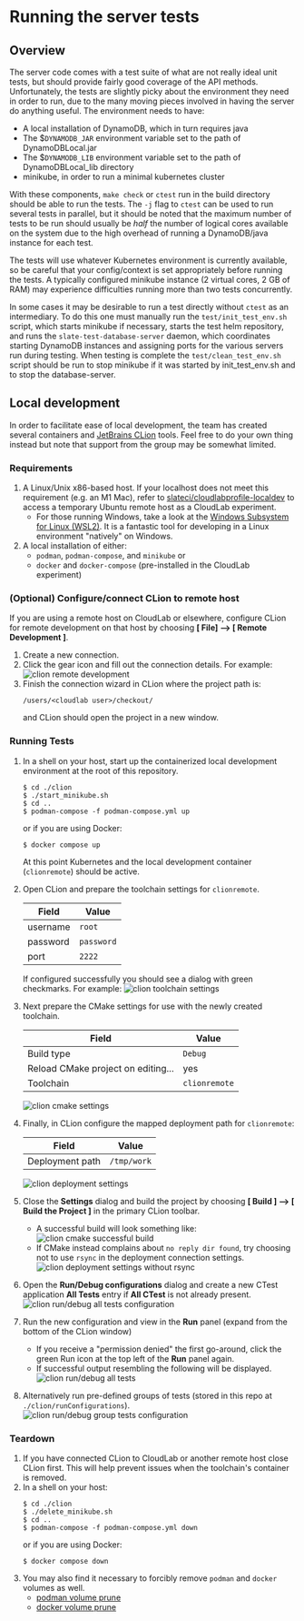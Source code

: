 # Running the server tests

## Overview

The server code comes with a test suite of what are not really ideal unit tests, but should provide fairly good coverage of the API methods. Unfortunately, the tests are slightly picky about the environment they need in order to run, due to the many moving pieces involved in having the server do anything useful. The environment needs to have:

- A local installation of DynamoDB, which in turn requires java
- The $`DYNAMODB_JAR` environment variable set to the path of DynamoDBLocal.jar
- The $`DYNAMODB_LIB` environment variable set to the path of DynamoDBLocal_lib directory
- minikube, in order to run a minimal kubernetes cluster

With these components, `make check` or `ctest` run in the build directory should be able to run the tests. The `-j` flag to `ctest` can be used to run several tests in parallel, but it should be noted that the maximum number of tests to be run should usually be _half_ the number of logical cores available on the system due to the high overhead of running a DynamoDB/java instance for each test.

The tests will use whatever Kubernetes environment is currently available, so be careful that your config/context is set appropriately before running the tests. A typically configured minikube instance (2 virtual cores, 2 GB of RAM) may experience difficulties running more than two tests concurrently.

In some cases it may be desirable to run a test directly without `ctest` as an intermediary. To do this one must manually run the `test/init_test_env.sh` script, which starts minikube if necessary, starts the test helm repository, and runs the `slate-test-database-server` daemon, which coordinates starting DynamoDB instances and assigning ports for the various servers run during testing. When testing is complete the `test/clean_test_env.sh` script should be run to stop minikube if it was started by init_test_env.sh and to stop the database-server.

## Local development

In order to facilitate ease of local development, the team has created several containers and [JetBrains CLion](https://www.jetbrains.com/clion/) tools. Feel free to do your own thing instead but note that support from the group may be somewhat limited.

### Requirements

1. A Linux/Unix x86-based host. If your localhost does not meet this requirement (e.g. an M1 Mac), refer to [slateci/cloudlabprofile-localdev](https://github.com/slateci/cloudlabprofile-localdev) to access a temporary Ubuntu remote host as a CloudLab experiment.
   * For those running Windows, take a look at the [Windows Subsystem for Linux (WSL2)](https://learn.microsoft.com/en-us/windows/wsl/install). It is a fantastic tool for developing in a Linux environment "natively" on Windows.
2. A local installation of either:
    * `podman`, `podman-compose`, and `minikube` or
    * `docker` and `docker-compose` (pre-installed in the CloudLab experiment)

### (Optional) Configure/connect CLion to remote host

If you are using a remote host on CloudLab or elsewhere, configure CLion for remote development on that host by choosing **[ File] --> [ Remote Development ]**.

1. Create a new connection.
2. Click the gear icon and fill out the connection details. For example:
   ![clion remote development](./images/clion_cloudlab_sshconfig.png)
3. Finish the connection wizard in CLion where the project path is:
   ```text
   /users/<cloudlab user>/checkout/
   ```
   and CLion should open the project in a new window.

### Running Tests

1. In a shell on your host, start up the containerized local development environment at the root of this repository.
   ```shell
   $ cd ./clion
   $ ./start_minikube.sh
   $ cd ..
   $ podman-compose -f podman-compose.yml up
   ```
   or if you are using Docker:
   ```shell
   $ docker compose up
   ```
   At this point Kubernetes and the local development container (`clionremote`) should be active.

2. Open CLion and prepare the toolchain settings for `clionremote`.
   
   | Field | Value |
   |-------| ----  |
   | username | `root` |
   | password | `password` |
   | port | `2222` |

   If configured successfully you should see a dialog with green checkmarks. For example:
   ![clion toolchain settings](./images/clion_settings_toolchain.png)

3. Next prepare the CMake settings for use with the newly created toolchain.

   | Field                    | Value |
   | --- | --- |
   | Build type               | `Debug` |
   | Reload CMake project on editing... | yes |
   | Toolchain                | `clionremote` |

   ![clion cmake settings](./images/clion_settings_cmake.png)

4. Finally, in CLion configure the mapped deployment path for `clionremote`:
   
   | Field | Value |
   | --- | --- |
   | Deployment path     | `/tmp/work` |

   ![clion deployment settings](./images/clion_settings_deployment.png)

5. Close the **Settings** dialog and build the project by choosing **[ Build ] --> [ Build the Project ]** in the primary CLion toolbar.
   * A successful build will look something like:
     ![clion cmake successful build](./images/clion_buildrun_cmake.png)
   * If CMake instead complains about `no reply dir found`, try choosing not to use `rsync` in the deployment connection settings.
     ![clion deployment settings without rsync](./images/clion_settings_deployment_norsync.png)

6. Open the **Run/Debug configurations** dialog and create a new CTest application **All Tests** entry if **All CTest** is not already present.
   ![clion run/debug all tests configuration](./images/clion_buildrun_configurations_alltests.png)

7. Run the new configuration and view in the **Run** panel (expand from the bottom of the CLion window)
   * If you receive a "permission denied" the first go-around, click the green Run icon at the top left of the **Run** panel again.
   * If successful output resembling the following will be displayed.
     ![clion run/debug all tests](./images/clion_buildrun_alltests.png)

8. Alternatively run pre-defined groups of tests (stored in this repo at `./clion/runConfigurations`).
   ![clion run/debug group tests configuration](./images/clion_buildrun_configurations_group.png)

### Teardown

1. If you have connected CLion to CloudLab or another remote host close CLion first. This will help prevent issues when the toolchain's container is removed.
2. In a shell on your host:
   ```shell
   $ cd ./clion
   $ ./delete_minikube.sh
   $ cd ..
   $ podman-compose -f podman-compose.yml down
   ```
   or if you are using Docker:
   ```shell
   $ docker compose down
   ```
3. You may also find it necessary to forcibly remove `podman` and `docker` volumes as well.
   * [podman volume prune](https://docs.podman.io/en/latest/markdown/podman-volume-prune.1.html)
   * [docker volume prune](https://docs.docker.com/engine/reference/commandline/volume_prune/)
